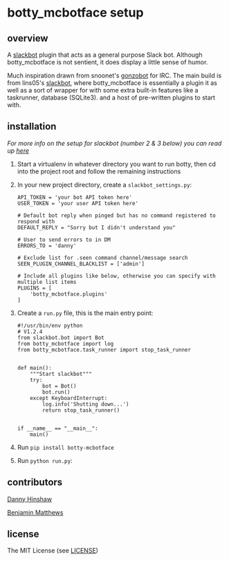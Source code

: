 # botty_mcbotface setup

## overview

A [slackbot](https://github.com/lins05/slackbot) plugin that acts as a general purpose Slack bot.
Although botty_mcbotface is not sentient, it does display a little sense of humor.

Much inspiration drawn from snoonet's [gonzobot](https://github.com/snoonetIRC/CloudBot) for IRC.
The main build is from lins05's [slackbot](https://github.com/lins05/slackbot), where botty_mcbotface
is essentially a plugin it as well as a sort of wrapper for with some extra
built-in features like a taskrunner, database (SQLite3). and a host of
pre-written plugins to start with.

## installation
*For more info on the setup for slackbot (number 2 & 3 below) you can read up [here](https://github.com/lins05/slackbot)*

1. Start a virtualenv in whatever directory you want to run botty,
    then cd into the project root and follow the remaining instructions

2. In your new project directory, create a `slackbot_settings.py`:
    ```
    API_TOKEN = 'your bot API token here'
    USER_TOKEN = 'your user API token here'

    # Default bot reply when pinged but has no command registered to respond with
    DEFAULT_REPLY = "Sorry but I didn't understand you"

    # User to send errors to in DM
    ERRORS_TO = 'danny'

    # Exclude list for .seen command channel/message search
    SEEN_PLUGIN_CHANNEL_BLACKLIST = ['admin']

    # Include all plugins like below, otherwise you can specify with multiple list items
    PLUGINS = [
        'botty_mcbotface.plugins'
    ]
    ```

3. Create a `run.py` file, this is the main entry point:
    ```
    #!/usr/bin/env python
    # V1.2.4
    from slackbot.bot import Bot
    from botty_mcbotface import log
    from botty_mcbotface.task_runner import stop_task_runner


    def main():
        """Start slackbot"""
        try:
            bot = Bot()
            bot.run()
        except KeyboardInterrupt:
            log.info('Shutting down...')
            return stop_task_runner()


    if __name__ == "__main__":
        main()
    ```


4. Run `pip install botty-mcbotface`

5. Run `python run.py`:


## contributors

[Danny Hinshaw](https://github.com/DannyHinshaw)

[Benjamin Matthews](https://github.com/bmatt468)

## license

The MIT License (see [LICENSE](LICENSE))
